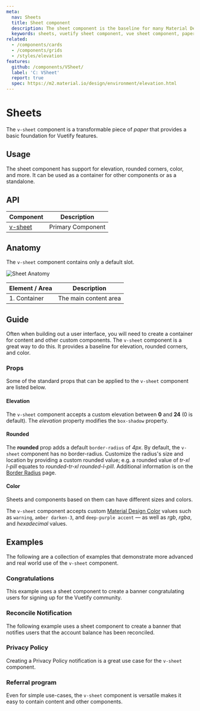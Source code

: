 ```yaml
---
meta:
  nav: Sheets
  title: Sheet component
  description: The sheet component is the baseline for many Material Design implementations used in Vuetify.
  keywords: sheets, vuetify sheet component, vue sheet component, paper, material design paper, material design sheets
related:
  - /components/cards
  - /components/grids
  - /styles/elevation
features:
  github: /components/VSheet/
  label: 'C: VSheet'
  report: true
  spec: https://m2.material.io/design/environment/elevation.html
---
```


# Sheets

The `v-sheet` component is a transformable piece of _paper_ that provides a basic foundation for Vuetify features.

<PageFeatures />

## Usage

The sheet component has support for elevation, rounded corners, color, and more. It can be used as a container for other components or as a standalone.

<ExamplesUsage name="v-sheet" />

<PromotedEntry />

## API

| Component | Description |
| - | - |
| [v-sheet](/api/v-sheet/) | Primary Component |

<ApiInline hide-links />

## Anatomy

The `v-sheet` component contains only a default slot.

![Sheet Anatomy](https://cdn.vuetifyjs.com/docs/images/components/v-sheet/v-sheet-anatomy.png)

| Element / Area | Description |
| - | - |
| 1. Container | The main content area |

## Guide

Often when building out a user interface, you will need to create a container for content and other custom components. The `v-sheet` component is a great way to do this. It provides a baseline for elevation, rounded corners, and color.

### Props

Some of the standard props that can be applied to the `v-sheet` component are listed below.

#### Elevation

The `v-sheet` component accepts a custom elevation between **0** and **24** (0 is default). The _elevation_ property modifies the `box-shadow` property.

<ExamplesExample file="v-sheet/prop-elevation" />

#### Rounded

The **rounded** prop adds a default `border-radius` of _4px_. By default, the `v-sheet` component has no border-radius. Customize the radius's size and location by providing a custom rounded value; e.g. a rounded value of _tr-xl l-pill_ equates to _rounded-tr-xl rounded-l-pill_. Additional information is on the [Border Radius](/styles/border-radius/) page.

<ExamplesExample file="v-sheet/prop-rounded" />

#### Color

Sheets and components based on them can have different sizes and colors.

The `v-sheet` component accepts custom [Material Design Color](/styles/colors/) values such as `warning`, `amber darken-3`, and `deep-purple accent` — as well as _rgb_, _rgba_, and _hexadecimal_ values.

<ExamplesExample file="v-sheet/prop-color" />

## Examples

The following are a collection of examples that demonstrate more advanced and real world use of the `v-sheet` component.

### Congratulations

This example uses a sheet component to create a banner congratulating users for signing up for the Vuetify community.

<ExamplesExample file="v-sheet/misc-congratulations" />

### Reconcile Notification

The following example uses a sheet component to create a banner that notifies users that the account balance has been reconciled.

<ExamplesExample file="v-sheet/misc-reconcile" />

### Privacy Policy

Creating a Privacy Policy notification is a great use case for the `v-sheet` component.

<ExamplesExample file="v-sheet/misc-privacy-policy" />

### Referral program

Even for simple use-cases, the `v-sheet` component is versatile makes it easy to contain content and other components.

<ExamplesExample file="v-sheet/misc-referral-program" />
